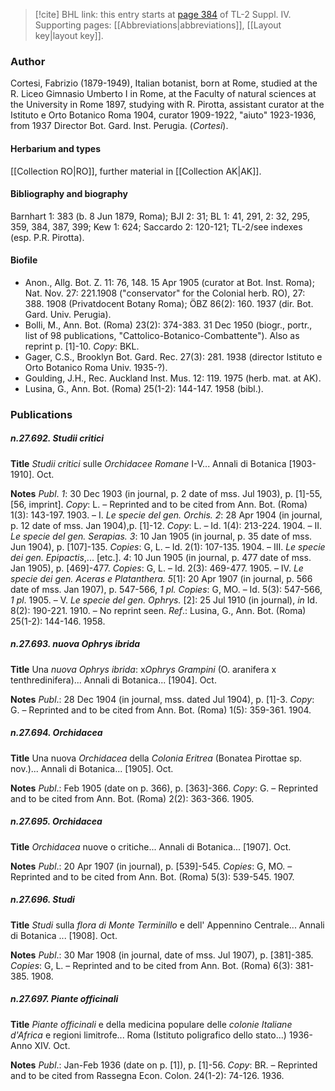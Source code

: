 > [!cite] BHL link: this entry starts at [page 384](https://www.biodiversitylibrary.org/item/103860#page/394/mode/1up) of TL-2 Suppl. IV.
> Supporting pages: [[Abbreviations|abbreviations]], [[Layout key|layout key]].

### Author

Cortesi, Fabrizio (1879-1949), Italian botanist, born at Rome, studied at the R. Liceo Gimnasio Umberto I in Rome, at the Faculty of natural sciences at the University in Rome 1897, studying with R. Pirotta, assistant curator at the Istituto e Orto Botanico Roma 1904, curator 1909-1922, "aiuto" 1923-1936, from 1937 Director Bot. Gard. Inst. Perugia. (*Cortesi*).

#### Herbarium and types

[[Collection RO|RO]], further material in [[Collection AK|AK]].

#### Bibliography and biography

Barnhart 1: 383 (b. 8 Jun 1879, Roma); BJI 2: 31; BL 1: 41, 291, 2: 32, 295, 359, 384, 387, 399; Kew 1: 624; Saccardo 2: 120-121; TL-2/see indexes (esp. P.R. Pirotta).

#### Biofile

- Anon., Allg. Bot. Z. 11: 76, 148. 15 Apr 1905 (curator at Bot. Inst. Roma); Nat. Nov. 27: 221.1908 ("conservator" for the Colonial herb. RO), 27: 388. 1908 (Privatdocent Botany Roma); ÖBZ 86(2): 160. 1937 (dir. Bot. Gard. Univ. Perugia).
- Bolli, M., Ann. Bot. (Roma) 23(2): 374-383. 31 Dec 1950 (biogr., portr., list of 98 publications, "Cattolico-Botanico-Combattente"). Also as reprint p. \[1\]-10. *Copy*: BKL.
- Gager, C.S., Brooklyn Bot. Gard. Rec. 27(3): 281. 1938 (director Istituto e Orto Botanico Roma Univ. 1935-?).
- Goulding, J.H., Rec. Auckland Inst. Mus. 12: 119. 1975 (herb. mat. at AK).
- Lusina, G., Ann. Bot. (Roma) 25(1-2): 144-147. 1958 (bibl.).

### Publications

##### n.27.692. Studii critici

**Title**
*Studii critici* sulle *Orchidacee Romane* I-V... Annali di Botanica \[1903-1910\]. Oct.

**Notes**
*Publ*. *1*: 30 Dec 1903 (in journal, p. 2 date of mss. Jul 1903), p. \[1\]-55, \[56, imprint\]. *Copy*: L. – Reprinted and to be cited from Ann. Bot. (Roma) 1(3): 143-197. 1903. – I. *Le specie* *del gen. Orchis.*
*2*: 28 Apr 1904 (in journal, p. 12 date of mss. Jan 1904),p. \[1\]-12. *Copy*: L. – Id. 1(4): 213-224. 1904. – II. *Le specie del gen. Serapias.*
*3*: 10 Jan 1905 (in journal, p. 35 date of mss. Jun 1904), p. \[107\]-135. *Copies*: G, L. – Id. 2(1): 107-135. 1904. – III. *Le specie dei gen. Epipactis*,... \[etc.\].
*4*: 10 Jun 1905 (in journal, p. 477 date of mss. Jan 1905), p. \[469\]-477. *Copies*: G, L. – Id. 2(3): 469-477. 1905. – IV. *Le specie dei gen. Aceras e Platanthera.*
*5*\[1\]: 20 Apr 1907 (in journal, p. 566 date of mss. Jan 1907), p. 547-566, *1 pl. Copies*: G, MO. – Id. 5(3): 547-566, *1 pl*. 1905. – V. *Le specie del gen. Ophrys.*
\[2\]: 25 Jul 1910 (in journal), *in* Id. 8(2): 190-221. 1910. – No reprint seen.
*Ref*.: Lusina, G., Ann. Bot. (Roma) 25(1-2): 144-146. 1958.

##### n.27.693. nuova Ophrys ibrida

**Title**
Una *nuova Ophrys ibrida*: x*Ophrys Grampini* (O. aranifera x tenthredinifera)... Annali di Botanica... \[1904\]. Oct.

**Notes**
*Publ*.: 28 Dec 1904 (in journal, mss. dated Jul 1904), p. \[1\]-3. *Copy*: G. – Reprinted and to be cited from Ann. Bot. (Roma) 1(5): 359-361. 1904.

##### n.27.694. Orchidacea

**Title**
Una nuova *Orchidacea* della *Colonia Eritrea* (Bonatea Pirottae sp. nov.)... Annali di Botanica... \[1905\]. Oct.

**Notes**
*Publ*.: Feb 1905 (date on p. 366), p. \[363\]-366. *Copy*: G. – Reprinted and to be cited from Ann. Bot. (Roma) 2(2): 363-366. 1905.

##### n.27.695. Orchidacea

**Title**
*Orchidacea* nuove o critiche... Annali di Botanica... \[1907\]. Oct.

**Notes**
*Publ*.: 20 Apr 1907 (in journal), p. \[539\]-545. *Copies*: G, MO. – Reprinted and to be cited from Ann. Bot. (Roma) 5(3): 539-545. 1907.

##### n.27.696. Studi

**Title**
*Studi* sulla *flora di Monte Terminillo* e dell' Appennino Centrale... Annali di Botanica ... \[1908\]. Oct.

**Notes**
*Publ*.: 30 Mar 1908 (in journal, date of mss. Jul 1907), p. \[381\]-385. *Copies*: G, L. – Reprinted and to be cited from Ann. Bot. (Roma) 6(3): 381-385. 1908.

##### n.27.697. Piante officinali

**Title**
*Piante officinali* e della medicina populare delle *colonie Italiane d'Africa* e regioni limitrofe... Roma (Istituto poligrafico dello stato...) 1936-Anno XIV. Oct.

**Notes**
*Publ*.: Jan-Feb 1936 (date on p. \[1\]), p. \[1\]-56. *Copy*: BR. – Reprinted and to be cited from Rassegna Econ. Colon. 24(1-2): 74-126. 1936.

